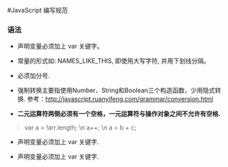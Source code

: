 #JavaScript 编写规范

### 语法
- 声明变量必须加上 var 关键字。

- 常量的形式如: NAMES_LIKE_THIS, 即使用大写字符, 并用下划线分隔。

- 必须加分号.

- 强制转换主要指使用Number、String和Boolean三个构造函数，少用隐式转换. 参考：http://javascript.ruanyifeng.com/grammar/conversion.html

- **二元运算符两侧必须有一个空格，一元运算符与操作对象之间不允许有空格.**

> var a = !arr.length; \n
> a++; \n
> a = b + c;

- 声明变量必须加上 var 关键字.

- 声明变量必须加上 var 关键字.